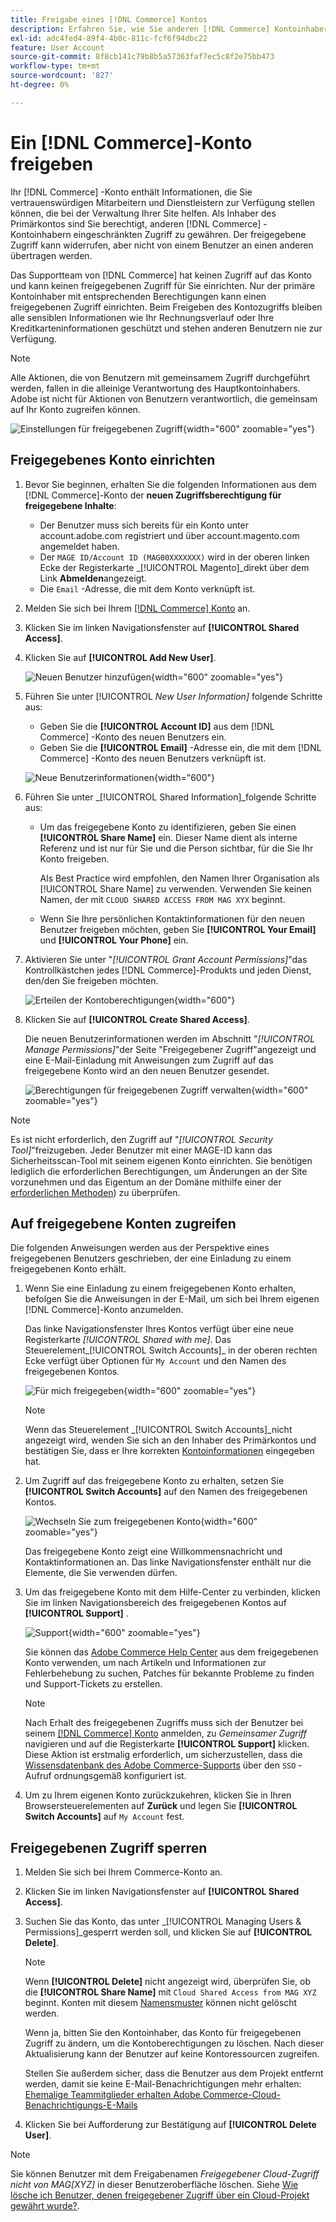 ```yaml
---
title: Freigabe eines [!DNL Commerce] Kontos
description: Erfahren Sie, wie Sie anderen [!DNL Commerce] Kontoinhabern eingeschränkten Zugriff auf Ihr [!DNL Commerce] Konto gewähren.
exl-id: adc4fed4-89f4-4b0c-811c-fcf6f94dbc22
feature: User Account
source-git-commit: 8f8cb141c79b8b5a57363faf7ec5c8f2e75bb473
workflow-type: tm+mt
source-wordcount: '827'
ht-degree: 0%

---
```


# Ein [!DNL Commerce]-Konto freigeben

Ihr [!DNL Commerce] -Konto enthält Informationen, die Sie vertrauenswürdigen Mitarbeitern und Dienstleistern zur Verfügung stellen können, die bei der Verwaltung Ihrer Site helfen. Als Inhaber des Primärkontos sind Sie berechtigt, anderen [!DNL Commerce] -Kontoinhabern eingeschränkten Zugriff zu gewähren. Der freigegebene Zugriff kann widerrufen, aber nicht von einem Benutzer an einen anderen übertragen werden.

Das Supportteam von [!DNL Commerce] hat keinen Zugriff auf das Konto und kann keinen freigegebenen Zugriff für Sie einrichten. Nur der primäre Kontoinhaber mit entsprechenden Berechtigungen kann einen freigegebenen Zugriff einrichten. Beim Freigeben des Kontozugriffs bleiben alle sensiblen Informationen wie Ihr Rechnungsverlauf oder Ihre Kreditkarteninformationen geschützt und stehen anderen Benutzern nie zur Verfügung.

>[!NOTE]
>
>Alle Aktionen, die von Benutzern mit gemeinsamem Zugriff durchgeführt werden, fallen in die alleinige Verantwortung des Hauptkontoinhabers. Adobe ist nicht für Aktionen von Benutzern verantwortlich, die gemeinsam auf Ihr Konto zugreifen können.

![Einstellungen für freigegebenen Zugriff](./assets/shared-access.png){width="600" zoomable="yes"}

## Freigegebenes Konto einrichten

1. Bevor Sie beginnen, erhalten Sie die folgenden Informationen aus dem [!DNL Commerce]-Konto der **neuen Zugriffsberechtigung für freigegebene Inhalte**:

   - Der Benutzer muss sich bereits für ein Konto unter account.adobe.com registriert und über account.magento.com angemeldet haben.
   - Der `MAGE ID/Account ID (MAG00XXXXXXX)` wird in der oberen linken Ecke der Registerkarte _[!UICONTROL Magento]_direkt über dem Link **Abmelden**angezeigt.
   - Die `Email` -Adresse, die mit dem Konto verknüpft ist.

1. Melden Sie sich bei Ihrem [[!DNL Commerce] Konto](commerce-account-create.md) an.

1. Klicken Sie im linken Navigationsfenster auf **[!UICONTROL Shared Access]**.

1. Klicken Sie auf **[!UICONTROL Add New User]**.

   ![Neuen Benutzer hinzufügen](./assets/shared-access-add.png){width="600" zoomable="yes"}

1. Führen Sie unter [!UICONTROL _New User Information]_ folgende Schritte aus:

   - Geben Sie die **[!UICONTROL Account ID]** aus dem [!DNL Commerce] -Konto des neuen Benutzers ein.
   - Geben Sie die **[!UICONTROL Email]** -Adresse ein, die mit dem [!DNL Commerce] -Konto des neuen Benutzers verknüpft ist.

   ![Neue Benutzerinformationen](./assets/shared-new-user.png){width="600"}

1. Führen Sie unter _[!UICONTROL Shared Information]_folgende Schritte aus:

   - Um das freigegebene Konto zu identifizieren, geben Sie einen **[!UICONTROL Share Name]** ein. Dieser Name dient als interne Referenz und ist nur für Sie und die Person sichtbar, für die Sie Ihr Konto freigeben.

     Als Best Practice wird empfohlen, den Namen Ihrer Organisation als [!UICONTROL Share Name] zu verwenden. Verwenden Sie keinen Namen, der mit `CLOUD SHARED ACCESS FROM MAG XYX` beginnt.
   - Wenn Sie Ihre persönlichen Kontaktinformationen für den neuen Benutzer freigeben möchten, geben Sie **[!UICONTROL Your Email]** und **[!UICONTROL Your Phone]** ein.

1. Aktivieren Sie unter &quot;_[!UICONTROL Grant Account Permissions]_&quot;das Kontrollkästchen jedes [!DNL Commerce]-Produkts und jeden Dienst, den/den Sie freigeben möchten.

   ![Erteilen der Kontoberechtigungen](./assets/shared-permissions.png){width="600"}

1. Klicken Sie auf **[!UICONTROL Create Shared Access]**.

   Die neuen Benutzerinformationen werden im Abschnitt &quot;_[!UICONTROL Manage Permissions]_&quot;der Seite &quot;Freigegebener Zugriff&quot;angezeigt und eine E-Mail-Einladung mit Anweisungen zum Zugriff auf das freigegebene Konto wird an den neuen Benutzer gesendet.

   ![Berechtigungen für freigegebenen Zugriff verwalten](./assets/shared-manage-permissions.png){width="600" zoomable="yes"}

>[!NOTE]
>
>Es ist nicht erforderlich, den Zugriff auf &quot;_[!UICONTROL Security Tool]_&quot;freizugeben. Jeder Benutzer mit einer MAGE-ID kann das Sicherheitsscan-Tool mit seinem eigenen Konto einrichten. Sie benötigen lediglich die erforderlichen Berechtigungen, um Änderungen an der Site vorzunehmen und das Eigentum an der Domäne mithilfe einer der [erforderlichen Methoden](https://experienceleague.adobe.com/en/docs/commerce-admin/systems/security/security-scan)) zu überprüfen.

## Auf freigegebene Konten zugreifen

Die folgenden Anweisungen werden aus der Perspektive eines freigegebenen Benutzers geschrieben, der eine Einladung zu einem freigegebenen Konto erhält.

1. Wenn Sie eine Einladung zu einem freigegebenen Konto erhalten, befolgen Sie die Anweisungen in der E-Mail, um sich bei Ihrem eigenen [!DNL Commerce]-Konto anzumelden.

   Das linke Navigationsfenster Ihres Kontos verfügt über eine neue Registerkarte _[!UICONTROL Shared with me]_. Das Steuerelement_[!UICONTROL Switch Accounts]_ in der oberen rechten Ecke verfügt über Optionen für `My Account` und den Namen des freigegebenen Kontos.

   ![Für mich freigegeben](./assets/shared-with-me.png){width="600" zoomable="yes"}

   >[!NOTE]
   >
   >   Wenn das Steuerelement _[!UICONTROL Switch Accounts]_nicht angezeigt wird, wenden Sie sich an den Inhaber des Primärkontos und bestätigen Sie, dass er Ihre korrekten [Kontoinformationen](#set-up-a-shared-account) eingegeben hat.


1. Um Zugriff auf das freigegebene Konto zu erhalten, setzen Sie **[!UICONTROL Switch Accounts]** auf den Namen des freigegebenen Kontos.

   ![Wechseln Sie zum freigegebenen Konto](./assets/shared-switch.png){width="600" zoomable="yes"}

   Das freigegebene Konto zeigt eine Willkommensnachricht und Kontaktinformationen an. Das linke Navigationsfenster enthält nur die Elemente, die Sie verwenden dürfen.

1. Um das freigegebene Konto mit dem Hilfe-Center zu verbinden, klicken Sie im linken Navigationsbereich des freigegebenen Kontos auf **[!UICONTROL Support]** .

   ![Support](./assets/shared-support.png){width="600" zoomable="yes"}

   Sie können das [Adobe Commerce Help Center](https://experienceleague.adobe.com/en/docs/commerce-knowledge-base/kb/overview.html) aus dem freigegebenen Konto verwenden, um nach Artikeln und Informationen zur Fehlerbehebung zu suchen, Patches für bekannte Probleme zu finden und Support-Tickets zu erstellen.

   >[!NOTE]
   >
   >Nach Erhalt des freigegebenen Zugriffs muss sich der Benutzer bei seinem [[!DNL Commerce] Konto](https://account.magento.com/customer/account/login) anmelden, zu _Gemeinsamer Zugriff_ navigieren und auf die Registerkarte **[!UICONTROL Support]** klicken. Diese Aktion ist erstmalig erforderlich, um sicherzustellen, dass die [Wissensdatenbank des Adobe Commerce-Supports](https://experienceleague.adobe.com/en/docs/commerce-knowledge-base/kb/overview.html) über den `SSO` -Aufruf ordnungsgemäß konfiguriert ist.

1. Um zu Ihrem eigenen Konto zurückzukehren, klicken Sie in Ihren Browsersteuerelementen auf **Zurück** und legen Sie **[!UICONTROL Switch Accounts]** auf `My Account` fest.

## Freigegebenen Zugriff sperren

1. Melden Sie sich bei Ihrem Commerce-Konto an.

1. Klicken Sie im linken Navigationsfenster auf **[!UICONTROL Shared Access]**.

1. Suchen Sie das Konto, das unter _[!UICONTROL Managing Users & Permissions]_gesperrt werden soll, und klicken Sie auf **[!UICONTROL Delete]**.

   >[!NOTE]
   >
   > Wenn **[!UICONTROL Delete]** nicht angezeigt wird, überprüfen Sie, ob die **[!UICONTROL Share Name]** mit `Cloud Shared Access from MAG XYZ` beginnt. Konten mit diesem [Namensmuster](https://experienceleague.adobe.com/en/docs/commerce-knowledge-base/kb/help-center-guide/magento-help-center-user-guide#remove-cloud-shared-access-users) können nicht gelöscht werden.
   > 
   > Wenn ja, bitten Sie den Kontoinhaber, das Konto für freigegebenen Zugriff zu ändern, um die Kontoberechtigungen zu löschen. Nach dieser Aktualisierung kann der Benutzer auf keine Kontoressourcen zugreifen.
   >
   > Stellen Sie außerdem sicher, dass die Benutzer aus dem Projekt entfernt werden, damit sie keine E-Mail-Benachrichtigungen mehr erhalten: [Ehemalige Teammitglieder erhalten Adobe Commerce-Cloud-Benachrichtigungs-E-Mails ](https://experienceleague.adobe.com/en/docs/commerce-knowledge-base/kb/troubleshooting/miscellaneous/former-teammembers-receive-cloud-notification-emails.html)


1. Klicken Sie bei Aufforderung zur Bestätigung auf **[!UICONTROL Delete User]**.

>[!NOTE]
>
>Sie können Benutzer mit dem Freigabenamen _Freigegebener Cloud-Zugriff nicht von MAG[XYZ]_ in dieser Benutzeroberfläche löschen. Siehe [Wie lösche ich Benutzer, denen freigegebener Zugriff über ein Cloud-Projekt gewährt wurde?](https://experienceleague.adobe.com/en/docs/commerce-knowledge-base/kb/help-center-guide/magento-help-center-user-guide.html?lang=en#remove-cloud-shared-access-users).
